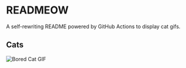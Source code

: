 # READMEOW

A self-rewriting README powered by GitHub Actions to display cat gifs.

## Cats

![Bored Cat GIF](https://media3.giphy.com/media/v1.Y2lkPTlhY2QwMmRhczgzdnprcnRyODMzaGhqcWowNDQ2dTRhMmQ5cnNldTZxZHIyeWt5cSZlcD12MV9naWZzX3NlYXJjaCZjdD1n/mlvseq9yvZhba/200.gif)
